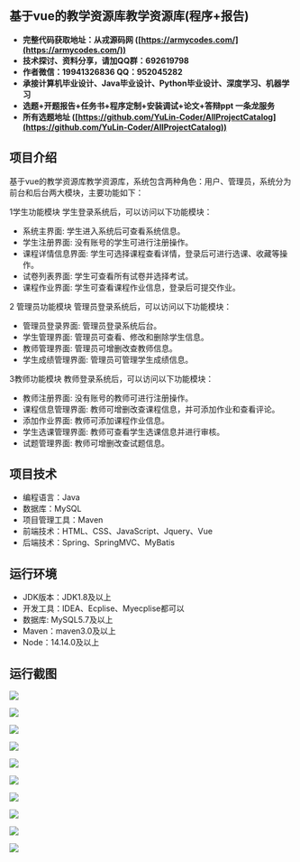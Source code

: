 ## 基于vue的教学资源库教学资源库(程序+报告)

- <b>完整代码获取地址：从戎源码网 ([https://armycodes.com/](https://armycodes.com/))</b>
- <b>技术探讨、资料分享，请加QQ群：692619798</b> 
- <b>作者微信：19941326836  QQ：952045282</b> 
- <b>承接计算机毕业设计、Java毕业设计、Python毕业设计、深度学习、机器学习</b>
- <b>选题+开题报告+任务书+程序定制+安装调试+论文+答辩ppt 一条龙服务</b>
- <b>所有选题地址 ([https://github.com/YuLin-Coder/AllProjectCatalog](https://github.com/YuLin-Coder/AllProjectCatalog)) </b>
## 项目介绍
基于vue的教学资源库教学资源库，系统包含两种角色：用户、管理员，系统分为前台和后台两大模块，主要功能如下：

1学生功能模块
学生登录系统后，可以访问以下功能模块：
- 系统主界面: 学生进入系统后可查看系统信息。
- 学生注册界面: 没有账号的学生可进行注册操作。
- 课程详情信息界面: 学生可选择课程查看详情，登录后可进行选课、收藏等操作。
- 试卷列表界面: 学生可查看所有试卷并选择考试。
- 课程作业界面: 学生可查看课程作业信息，登录后可提交作业。

2 管理员功能模块
管理员登录系统后，可以访问以下功能模块：
- 管理员登录界面: 管理员登录系统后台。
- 学生管理界面: 管理员可查看、修改和删除学生信息。
- 教师管理界面: 管理员可增删改查教师信息。
- 学生成绩管理界面: 管理员可管理学生成绩信息。

3教师功能模块
教师登录系统后，可以访问以下功能模块：
- 教师注册界面: 没有账号的教师可进行注册操作。
- 课程信息管理界面: 教师可增删改查课程信息，并可添加作业和查看评论。
- 添加作业界面: 教师可添加课程作业信息。
- 学生选课管理界面: 教师可查看学生选课信息并进行审核。
- 试题管理界面: 教师可增删改查试题信息。

## 项目技术
- 编程语言：Java
- 数据库：MySQL
- 项目管理工具：Maven
- 前端技术：HTML、CSS、JavaScript、Jquery、Vue
- 后端技术：Spring、SpringMVC、MyBatis

## 运行环境
- JDK版本：JDK1.8及以上
- 开发工具：IDEA、Ecplise、Myecplise都可以
- 数据库: MySQL5.7及以上
- Maven：maven3.0及以上
- Node：14.14.0及以上

## 运行截图
![](screenshot/1.png)

![](screenshot/2.png)

![](screenshot/3.png)

![](screenshot/4.png)

![](screenshot/5.png)

![](screenshot/6.png)

![](screenshot/7.png)

![](screenshot/8.png)

![](screenshot/9.png)

![](screenshot/10.png)
